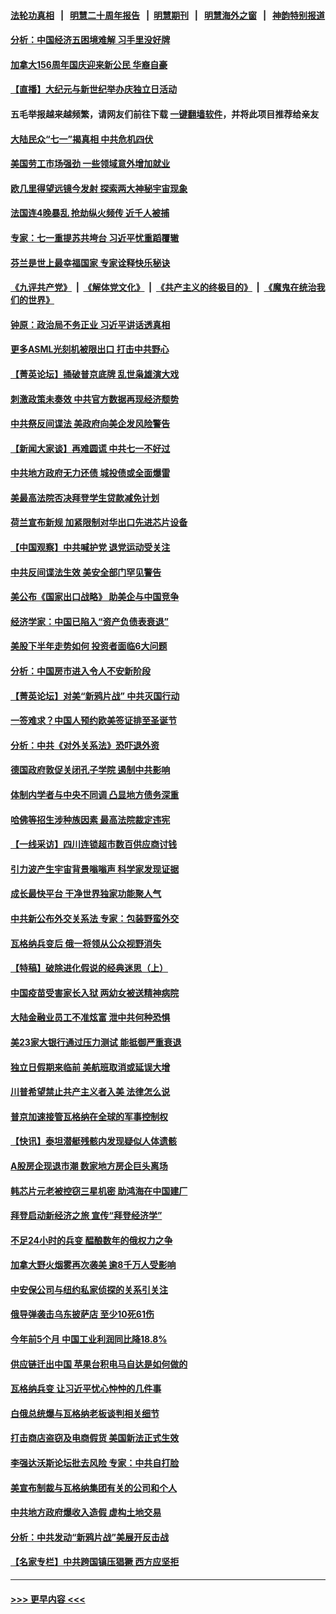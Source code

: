 #### [法轮功真相](https://github.com/gfw-breaker/truth/blob/master/README.md?t=0) &nbsp;&nbsp;|&nbsp;&nbsp; [明慧二十周年报告](https://github.com/gfw-breaker/mh-reports/blob/master/README.md?t=0) &nbsp;&nbsp;|&nbsp;&nbsp;[明慧期刊](https://github.com/gfw-breaker/mh-qikan) &nbsp;&nbsp;|&nbsp;&nbsp; [明慧海外之窗](https://github.com/gfw-breaker/mh-news/blob/master/README.md?t=0) &nbsp;&nbsp;|&nbsp;&nbsp; [神韵特别报道](https://github.com/gfw-breaker/mh-news/blob/master/shenyun.md?t=0)
#### [分析：中国经济五困境难解 习手里没好牌](../pages/nf4514/n14026281.md?t=07022143) 
#### [加拿大156周年国庆迎来新公民 华裔自豪](../pages/nf4514/n14026503.md?t=07022143) 
#### [【直播】大纪元与新世纪举办庆独立日活动](../pages/nf4514/n14026046.md?t=07022143) 
#### 五毛举报越来越频繁，请网友们前往下载 [一键翻墙软件](https://github.com/gfw-breaker/ssr-accounts)，并将此项目推荐给亲友
#### [大陆民众“七一”揭真相 中共危机四伏](../pages/nf4514/n14026249.md?t=07022143) 
#### [美国劳工市场强劲 一些领域意外增加就业](../pages/nf4514/n14026435.md?t=07022143) 
#### [欧几里得望远镜今发射 探索两大神秘宇宙现象](../pages/nf4514/n14026366.md?t=07022143) 
#### [法国连4晚暴乱 抢劫纵火频传 近千人被捕](../pages/nf4514/n14026259.md?t=07022143) 
#### [专家：七一重提苏共垮台 习近平忧重蹈覆辙](../pages/nf4514/n14026188.md?t=07022143) 
#### [芬兰是世上最幸福国家 专家诠释快乐秘诀](../pages/nf4514/n14026008.md?t=07022143) 
#### [《九评共产党》](https://github.com/begood0513/9ping.md/blob/master/README.md) &nbsp;|&nbsp; [《解体党文化》](../../../../jtdwh.md/blob/master/README.md)  &nbsp;|&nbsp; [《共产主义的终极目的》](../../../../gczydzjmd.md/blob/master/README.md) &nbsp;|&nbsp; [《魔鬼在统治我们的世界》](../../../../mgztzwmdsj.md/blob/master/README.md) 
#### [钟原：政治局不务正业 习近平讲话透真相](../pages/nf4514/n14026067.md?t=07022143) 
#### [更多ASML光刻机被限出口 打击中共野心](../pages/nf4514/n14025979.md?t=07022143) 
#### [【菁英论坛】捅破普京底牌 乱世枭雄演大戏](../pages/nf4514/n14025962.md?t=07022143) 
#### [刺激政策未奏效 中共官方数据再现经济颓势](../pages/nf4514/n14025915.md?t=07022143) 
#### [中共祭反间谍法 美政府向美企发风险警告](../pages/nf4514/n14025902.md?t=07022143) 
#### [【新闻大家谈】再难圆谎 中共七一不好过](../pages/nf4514/n14025714.md?t=07022143) 
#### [中共地方政府无力还债 城投债或全面爆雷](../pages/nf4514/n14025853.md?t=07022143) 
#### [美最高法院否决拜登学生贷款减免计划](../pages/nf4514/n14025847.md?t=07022143) 
#### [荷兰宣布新规 加紧限制对华出口先进芯片设备](../pages/nf4514/n14025681.md?t=07022143) 
#### [【中国观察】中共喊护党 退党运动受关注](../pages/nf4514/n14025619.md?t=07022143) 
#### [中共反间谍法生效 美安全部门罕见警告](../pages/nf4514/n14025385.md?t=07022143) 
#### [美公布《国家出口战略》 助美企与中国竞争](../pages/nf4514/n14025278.md?t=07022143) 
#### [经济学家：中国已陷入“资产负债表衰退”](../pages/nf4514/n14025366.md?t=07022143) 
#### [美股下半年走势如何 投资者面临6大问题](../pages/nf4514/n14025251.md?t=07022143) 
#### [分析：中国房市进入令人不安新阶段](../pages/nf4514/n14025181.md?t=07022143) 
#### [【菁英论坛】对美“新鸦片战” 中共灭国行动](../pages/nf4514/n14025266.md?t=07022143) 
#### [一签难求？中国人预约欧美签证排至圣诞节](../pages/nf4514/n14025026.md?t=07022143) 
#### [分析：中共《对外关系法》恐吓退外资](../pages/nf4514/n14025071.md?t=07022143) 
#### [德国政府敦促关闭孔子学院 遏制中共影响](../pages/nf4514/n14025131.md?t=07022143) 
#### [体制内学者与中央不同调 凸显地方债务深重](../pages/nf4514/n14024954.md?t=07022143) 
#### [哈佛等招生涉种族因素 最高法院裁定违宪](../pages/nf4514/n14025044.md?t=07022143) 
#### [【一线采访】四川连锁超市数百供应商讨钱](../pages/nf4514/n14025102.md?t=07022143) 
#### [引力波产生宇宙背景嗡嗡声 科学家发现证据](../pages/nf4514/n14025097.md?t=07022143) 
#### [成长最快平台 干净世界独家功能聚人气](../pages/nf4514/n14024615.md?t=07022143) 
#### [中共新公布外交关系法 专家：包装野蛮外交](../pages/nf4514/n14024956.md?t=07022143) 
#### [瓦格纳兵变后 俄一将领从公众视野消失](../pages/nf4514/n14024995.md?t=07022143) 
#### [【特稿】破除进化假说的经典迷思（上）](../pages/nf4514/n14024749.md?t=07022143) 
#### [中国疫苗受害家长入狱 两幼女被送精神病院](../pages/nf4514/n14024727.md?t=07022143) 
#### [大陆金融业员工不准炫富 泄中共何种恐惧](../pages/nf4514/n14024435.md?t=07022143) 
#### [美23家大银行通过压力测试 能抵御严重衰退](../pages/nf4514/n14024622.md?t=07022143) 
#### [独立日假期来临前 美航班取消或延误大增](../pages/nf4514/n14024527.md?t=07022143) 
#### [川普希望禁止共产主义者入美 法律怎么说](../pages/nf4514/n14024328.md?t=07022143) 
#### [普京加速接管瓦格纳在全球的军事控制权](../pages/nf4514/n14024419.md?t=07022143) 
#### [【快讯】泰坦潜艇残骸内发现疑似人体遗骸](../pages/nf4514/n14024456.md?t=07022143) 
#### [A股房企现退市潮 数家地方房企巨头离场](../pages/nf4514/n14024451.md?t=07022143) 
#### [韩芯片元老被控窃三星机密 助鸿海在中国建厂](../pages/nf4514/n14023756.md?t=07022143) 
#### [拜登启动新经济之旅 宣传“拜登经济学”](../pages/nf4514/n14024371.md?t=07022143) 
#### [不足24小时的兵变 醖酿数年的俄权力之争](../pages/nf4514/n14024338.md?t=07022143) 
#### [加拿大野火烟雾再次袭美 逾8千万人受影响](../pages/nf4514/n14024345.md?t=07022143) 
#### [中安保公司与纽约私家侦探的关系引关注](../pages/nf4514/n14023965.md?t=07022143) 
#### [俄导弹袭击乌东披萨店 至少10死61伤](../pages/nf4514/n14024173.md?t=07022143) 
#### [今年前5个月 中国工业利润同比降18.8%](../pages/nf4514/n14023953.md?t=07022143) 
#### [供应链迁出中国 苹果台积电马自达是如何做的](../pages/nf4514/n14023243.md?t=07022143) 
#### [瓦格纳兵变 让习近平忧心忡忡的几件事](../pages/nf4514/n14023684.md?t=07022143) 
#### [白俄总统爆与瓦格纳老板谈判相关细节](../pages/nf4514/n14023629.md?t=07022143) 
#### [打击商店盗窃及电商假货 美国新法正式生效](../pages/nf4514/n14023846.md?t=07022143) 
#### [李强达沃斯论坛批去风险 专家：中共自打脸](../pages/nf4514/n14023614.md?t=07022143) 
#### [美宣布制裁与瓦格纳集团有关的公司和个人](../pages/nf4514/n14023753.md?t=07022143) 
#### [中共地方政府爆收入造假 虚构土地交易](../pages/nf4514/n14023716.md?t=07022143) 
#### [分析：中共发动“新鸦片战”美展开反击战](../pages/nf4514/n14023665.md?t=07022143) 
#### [【名家专栏】中共跨国镇压猖獗 西方应坚拒](../pages/nf4514/n14023547.md?t=07022143) 

----
#### [ >>> 更早内容 <<< ](../indexes/nf4514-earlier.md)
